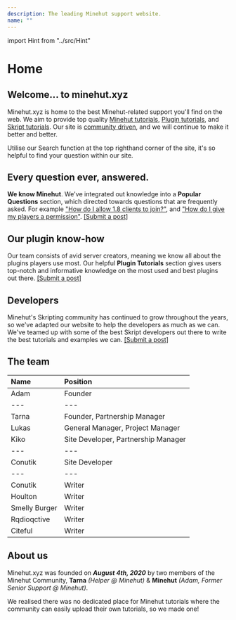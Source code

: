 ```yaml
---
description: The leading Minehut support website.
name: ""
---
```


import Hint from "../src/Hint"

# Home

## Welcome... to minehut.xyz

Minehut.xyz is home to the best Minehut-related support you'll find on the web. We aim to provide top quality [Minehut tutorials](/faq/panel), [Plugin tutorials](/plugins/popular), and [Skript tutorials](/skript/basics). Our site is [community driven](/contribute), and we will continue to make it better and better.

<Hint severity="info">
Utilise our Search function at the top righthand corner of the site, it's so helpful to find your question within our site.
</Hint>

## Every question ever, answered.

**We know Minehut**. We've integrated out knowledge into a **Popular Questions** section, which directed towards questions that are frequently asked. For example ["How do I allow 1.8 clients to join?"](/faq/other-questions/server-version), and ["How do I give my players a permission"](/faq/ingame/permissions). [\[Submit a post\]](/contribute)

## Our plugin know-how

Our team consists of avid server creators, meaning we know all about the plugins players use most. Our helpful **Plugin Tutorials** section gives users top-notch and informative knowledge on the most used and best plugins out there. [\[Submit a post\]](/contribute)

## Developers

Minehut's Skripting community has continued to grow throughout the years, so we've adapted our website to help the developers as much as we can. We've teamed up with some of the best Skript developers out there to write the best tutorials and examples we can. [\[Submit a post\]](/contribute)

## The team

| Name          | Position                            |
| :------------ | :---------------------------------- |
| Adam          | Founder                             |
| ---           | ---                                 |
| Tarna         | Founder, Partnership Manager        |
| Lukas         | General Manager, Project Manager    |
| Kiko          | Site Developer, Partnership Manager |
| ---           | ---                                 |
| Conutik       | Site Developer                      |
| ---           | ---                                 |
| Conutik       | Writer                              |
| Houlton       | Writer                              |
| Smelly Burger | Writer                              |
| Rqdioqctive   | Writer                              |
| Citeful       | Writer                              |

## About us

Minehut.xyz was founded on _**August 4th, 2020**_ by two members of the Minehut Community, **Tarna** _\(Helper @ Minehut\)_ & **Minehut** _\(Adam, Former Senior Support @ Minehut\)_.

We realised there was no dedicated place for Minehut tutorials where the community can easily upload their own tutorials, so we made one!
